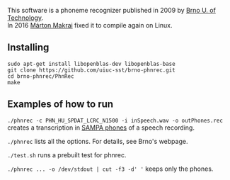 This software is a phoneme recognizer published in 2009 by [Brno U. of Technology](http://speech.fit.vutbr.cz/software/phoneme-recognizer-based-long-temporal-context).  
In 2016 [Márton Makrai](https://github.com/makrai/brno-phnrec) fixed it to compile again on Linux.

## Installing
```
sudo apt-get install libopenblas-dev libopenblas-base
git clone https://github.com/uiuc-sst/brno-phnrec.git
cd brno-phnrec/PhnRec
make
```
## Examples of how to run

`./phnrec -c PHN_HU_SPDAT_LCRC_N1500 -i inSpeech.wav -o outPhones.rec` creates a transcription
in [SAMPA phones](https://en.wikipedia.org/wiki/SAMPA_chart) of a speech recording.

`./phnrec` lists all the options.  For details, see Brno's webpage.

`./test.sh` runs a prebuilt test for phnrec.

`./phnrec ... -o /dev/stdout | cut -f3 -d' '` keeps only the phones.
